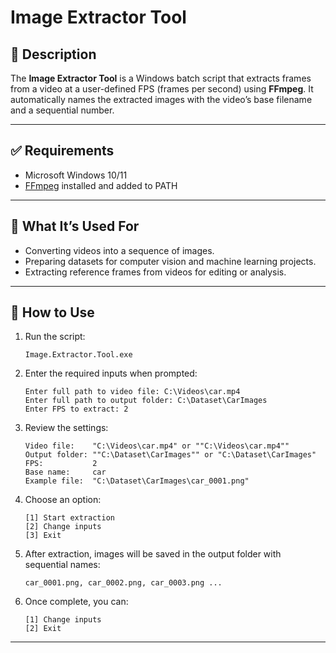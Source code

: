 # Image Extractor Tool

## 📌 Description

The **Image Extractor Tool** is a Windows batch script that extracts frames from a video at a user-defined FPS (frames per second) using **FFmpeg**.
It automatically names the extracted images with the video’s base filename and a sequential number.

---

## ✅ Requirements

* Microsoft Windows 10/11
* [FFmpeg](https://ffmpeg.org/) installed and added to PATH

---

## 🎯 What It’s Used For

* Converting videos into a sequence of images.
* Preparing datasets for computer vision and machine learning projects.
* Extracting reference frames from videos for editing or analysis.

---

## 🚀 How to Use

1. Run the script:

   ```
   Image.Extractor.Tool.exe
   ```

2. Enter the required inputs when prompted:

   ```
   Enter full path to video file: C:\Videos\car.mp4
   Enter full path to output folder: C:\Dataset\CarImages
   Enter FPS to extract: 2
   ```

3. Review the settings:

   ```
   Video file:    "C:\Videos\car.mp4" or ""C:\Videos\car.mp4""
   Output folder: ""C:\Dataset\CarImages"" or "C:\Dataset\CarImages"
   FPS:           2
   Base name:     car
   Example file:  "C:\Dataset\CarImages\car_0001.png"
   ```

4. Choose an option:

   ```
   [1] Start extraction
   [2] Change inputs
   [3] Exit
   ```

5. After extraction, images will be saved in the output folder with sequential names:

   ```
   car_0001.png, car_0002.png, car_0003.png ...
   ```

6. Once complete, you can:

   ```
   [1] Change inputs
   [2] Exit
   ```

---
